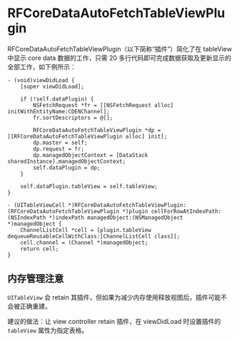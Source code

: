 RFCoreDataAutoFetchTableViewPlugin
=====
RFCoreDataAutoFetchTableViewPlugin（以下简称“插件”）简化了在 tableView 中显示 core data 数据的工作，只需 20 多行代码即可完成数据获取及更新显示的全部工作，如下例所示：

```
- (void)viewDidLoad {
    [super viewDidLoad];
    
    if (!self.dataPlugin) {
        NSFetchRequest *fr = [[NSFetchRequest alloc] initWithEntityName:CDENChannel];
        fr.sortDescriptors = @[];
        
        RFCoreDataAutoFetchTableViewPlugin *dp = [[RFCoreDataAutoFetchTableViewPlugin alloc] init];
        dp.master = self;
        dp.request = fr;
        dp.managedObjectContext = [DataStack sharedInstance].managedObjectContext;
        self.dataPlugin = dp;
    }
    
    self.dataPlugin.tableView = self.tableView;
}

- (UITableViewCell *)RFCoreDataAutoFetchTableViewPlugin:(RFCoreDataAutoFetchTableViewPlugin *)plugin cellForRowAtIndexPath:(NSIndexPath *)indexPath managedObject:(NSManagedObject *)managedObject {
    ChannelListCell *cell = [plugin.tableView dequeueReusableCellWithClass:[ChannelListCell class]];
    cell.channel = (Channel *)managedObject;
    return cell;
}
```

内存管理注意
----
`UITableView` 会 retain 其插件，但如果为减少内存使用释放视图后，插件可能不会被正确重建。

建议的做法：让 view controller retain 插件，在 viewDidLoad 时设置插件的 `tableView` 属性为指定表格。

